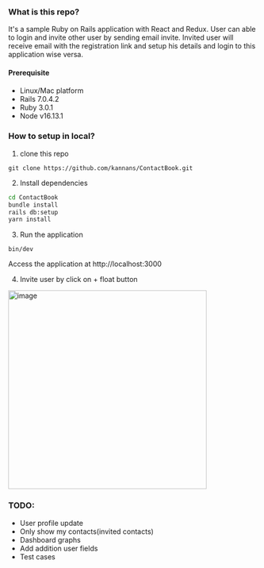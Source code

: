 ### What is this repo?
It's a sample Ruby on Rails application with React and Redux. User can able to login and invite other user by sending email invite.
Invited user will receive email with the registration link and setup his details and login to this application wise versa.


#### Prerequisite

- Linux/Mac platform
- Rails 7.0.4.2
- Ruby 3.0.1
- Node v16.13.1


### How to setup in local?

1) clone this repo

```
git clone https://github.com/kannans/ContactBook.git
```

2) Install dependencies

```sh
cd ContactBook
bundle install
rails db:setup
yarn install
```
3) Run the application

```
bin/dev
```

Access the application at http://localhost:3000

4) Invite user by click on + float button

<img width="400" alt="image" src="https://user-images.githubusercontent.com/927177/218443326-b04e5adc-1d9c-4283-928a-33b383072b99.png">


### TODO: 
- User profile update
- Only show my contacts(invited contacts)
- Dashboard graphs
- Add addition user fields
- Test cases
